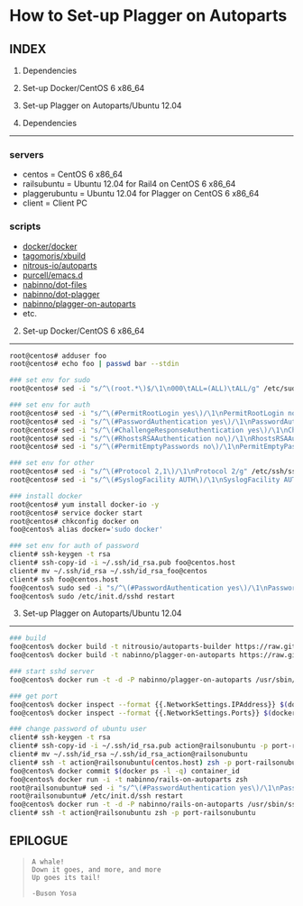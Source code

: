 How to Set-up Plagger on Autoparts
==================================
INDEX
-----
1. Dependencies
2. Set-up Docker/CentOS 6 x86_64
3. Set-up Plagger on Autoparts/Ubuntu 12.04


1. Dependencies
---------------
### servers
- centos = CentOS 6 x86_64
- railsubuntu = Ubuntu 12.04 for Rail4 on CentOS 6 x86_64
- plaggerubuntu = Ubuntu 12.04 for Plagger on CentOS 6 x86_64
- client = Client PC

### scripts
- [docker/docker](https://github.com/docker/docker)
- [tagomoris/xbuild](https://github.com/tagomoris/xbuild)
- [nitrous-io/autoparts](https://github.com/nitrous-io/autoparts)
- [purcell/emacs.d](https://github.com/purcell/emacs.d)
- [nabinno/dot-files](https://github.com/nabinno/dot-files)
- [nabinno/dot-plagger](https://github.com/nabinno/dot-plagger)
- [nabinno/plagger-on-autoparts](https://github.com/nabinno/plagger-on-autoparts)
- etc.


2. Set-up Docker/CentOS 6 x86_64
--------------------------------
```sh
root@centos# adduser foo
root@centos# echo foo | passwd bar --stdin

### set env for sudo
root@centos# sed -i "s/^\(root.*\)$/\1\n000\tALL=(ALL)\tALL/g" /etc/sudoers

### set env for auth
root@centos# sed -i "s/^\(#PermitRootLogin yes\)/\1\nPermitRootLogin no/g" /etc/ssh/sshd_config
root@centos# sed -i "s/^\(#PasswordAuthentication yes\)/\1\nPasswordAuthentication no/g" /etc/ssh/sshd_config
root@centos# sed -i "s/^\(#ChallengeResponseAuthentication yes\)/\1\nChallengeResponseAuthentication no/g" /etc/ssh/sshd_config
root@centos# sed -i "s/^\(#RhostsRSAAuthentication no\)/\1\nRhostsRSAAuthentication no/g" /etc/ssh/sshd_config
root@centos# sed -i "s/^\(#PermitEmptyPasswords no\)/\1\nPermitEmptyPasswords no/g" /etc/ssh/sshd_config

### set env for other
root@centos# sed -i "s/^\(#Protocol 2,1\)/\1\nProtocol 2/g" /etc/ssh/sshd_config
root@centos# sed -i "s/^\(#SyslogFacility AUTH\)/\1\nSyslogFacility AUTHPRIV/g" /etc/ssh/sshd_config

### install docker
root@centos# yum install docker-io -y
root@centos# service docker start
root@centos# chkconfig docker on
foo@centos% alias docker='sudo docker'

### set env for auth of password
client# ssh-keygen -t rsa
client# ssh-copy-id -i ~/.ssh/id_rsa.pub foo@centos.host
client# mv ~/.ssh/id_rsa ~/.ssh/id_rsa_foo@centos
client# ssh foo@centos.host
foo@centos% sudo sed -i "s/^\(#PasswordAuthentication yes\)/\1\nPasswordAuthentication no/g" /etc/ssh/sshd_config
foo@centos% sudo /etc/init.d/sshd restart
```


3. Set-up Plagger on Autoparts/Ubuntu 12.04
-------------------------------------------
```sh
### build
foo@centos% docker build -t nitrousio/autoparts-builder https://raw.githubusercontent.com/nitrous-io/autoparts/master/Dockerfile
foo@centos% docker build -t nabinno/plagger-on-autoparts https://raw.githubusercontent.com/nabinno/plagger-on-autoparts/master/Dockerfile

### start sshd server
foo@centos% docker run -t -d -P nabinno/plagger-on-autoparts /usr/sbin/sshd -D

### get port
foo@centos% docker inspect --format {{.NetworkSettings.IPAddress}} $(docker ps -l -q)
foo@centos% docker inspect --format {{.NetworkSettings.Ports}} $(docker ps -l -q)

### change password of ubuntu user
client# ssh-keygen -t rsa
client# ssh-copy-id -i ~/.ssh/id_rsa.pub action@railsonubuntu -p port-railsonubuntu
client# mv ~/.ssh/id_rsa ~/.ssh/id_rsa_action@railsonubuntu
client# ssh -t action@railsonubuntu(centos.host) zsh -p port-railsonubuntu
foo@centos% docker commit $(docker ps -l -q) container_id
foo@centos% docker run -i -t nabinno/rails-on-autoparts zsh
root@railsonubuntu# sed -i "s/^\(#PasswordAuthentication yes\)/\1\nPasswordAuthentication no/g" /etc/ssh/sshd_config
root@railsonubuntu# /etc/init.d/ssh restart
foo@centos% docker run -t -d -P nabinno/rails-on-autoparts /usr/sbin/sshd -D
client# ssh -t action@railsonubuntu zsh -p port-railsonubuntu
```


EPILOGUE
--------
>     A whale! 
>     Down it goes, and more, and more
>     Up goes its tail!
>     
>     -Buson Yosa
